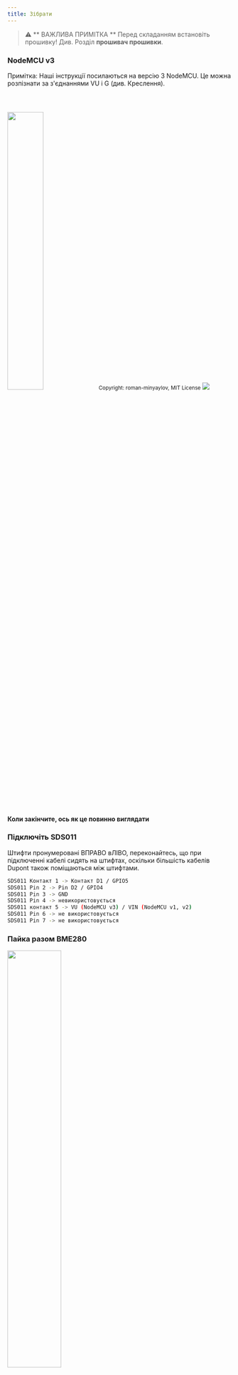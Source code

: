 ```yaml
---
title: Зібрати
---
```


> ⚠️ ** ВАЖЛИВА ПРИМІТКА **
Перед складанням встановіть прошивку!
Див. Розділ __прошивач прошивки__.

### NodeMCU v3
Примітка: Наші інструкції посилаються на версію 3 NodeMCU. Це можна розпізнати за з'єднаннями VU і G (див. Креслення).

<img src="../docs/airrohr/airrohr-wiring-sds011-bme280.jpg" style="width:40%; margin-top: 3em" loading="lazy"/>
<small>Copyright: roman-minyaylov, MIT License</small>


<img src="../docs/airrohr/nodemcu-v3-bme280.jpeg" style="margin-top: 1em" loading="lazy"/>

#### Коли закінчите, ось як це повинно виглядати


### Підключіть SDS011
Штифти пронумеровані ВПРАВО вЛІВО, переконайтесь, що при підключенні кабелі сидять на штифтах, оскільки більшість кабелів Dupont також поміщаються між штифтами.
```bash
SDS011 Контакт 1 -> Контакт D1 / GPIO5
SDS011 Pin 2 -> Pin D2 / GPIO4
SDS011 Pin 3 -> GND
SDS011 Pin 4 -> невикористовується
SDS011 контакт 5 -> VU (NodeMCU v3) / VIN (NodeMCU v1, v2)
SDS011 Pin 6 -> не використовується
SDS011 Pin 7 -> не використовується
```

### Пайка разом BME280
<img src="../docs/airrohr/solder-a-bme-280.jpeg" style="width:49%; padding-right: 0.5em" class="items-center" loading="lazy"/>
<img src="../docs/airrohr/solder-bme-280.jpeg" style="width:49%;" loading="lazy"/>

З'єднайте роз'єм штифта з платою BME280. Припаяйте його з тильної сторони. Зазори між штифтами дуже малі, тому будьте терплячі та обережні.

Фокус полягає в тому, щоб прикріпити наконечник паяльника до штиря, трохи підігріти його, а потім злегка нанести припій.


### Підключіть BME280
Шпильки пронумеровані від ВЛІВО вправо.
```bash
VIN -> Pin 3V3 (3.3V)
GND->  GND/G
SDA -> PIN D3
SCL -> Pin D4
```

### Зв’яжіть все разом

#### Зв’яжіть NodeMCU та SDS011 разом
<img src="../docs/airrohr/tie-air-quality-sensor-together.jpeg" loading="lazy"/>
За допомогою кабельної стяжки зв’яжіть NodeMCU (ESP8266) і датчик SDS011 так, щоб антена Wifi спрямовувала в сторону від датчика.

 #### Підключіть гнучку трубку
 <img src="../docs/airrohr/sds011-with-tube.jpeg" style="width:49%; padding-right: 0.5em" loading="lazy"/>
 <img src="../docs/airrohr/bme280-tied-to-tube.jpeg" style="width:49%;" loading="lazy"/>

* підключіть гнучку трубку до датчика SDS011
* За допомогою іншої кабельної стяжки прикріпіть датчик температури BME280 до трубки
* Пропустіть USB-кабель через трубку. Встановіть SDS011 так, щоб NodeMCU був звернений зверху, а вентилятор - донизу
 
 #### Вставте датчик у трубу
* Всуньте деталі в трубку, щоб вона застрягла всередині
* Кабель USB, гнучка трубка та BME280 повинні виглядати з торця трубки
* Насуньте іншу трубу на першу.

<img src="../docs/airrohr/sds011-jammed-into-tube.jpeg" loading="lazy"/>

#### Оздоблення
* Розташуйте датчик температури на гнучкій трубці так, щоб він знаходився на краю труби.
* Відріжте гнучку трубку на кінці труби
* Необов’язково: ви можете закрити відкриті кінці трубки тонкою сіткою. Таким чином повітря може циркулювати, але комахи залишаються надворі
 
<img src="../docs/airrohr/position-bme280.jpeg" loading="lazy"/>
